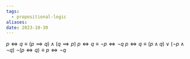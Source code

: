 ```yaml
---
tags:
  - propositional-logic
aliases: 
date: 2023-10-30
---
```

$p \iff q \equiv (p \implies q) \land (q \implies p)$ 
$p \iff q \equiv \neg p \iff \neg q$ 
$p \iff q \equiv (p\land q) \lor (\neg p \land \neg q)$ 
$\neg(p \iff q) \equiv p \iff \neg q$ 